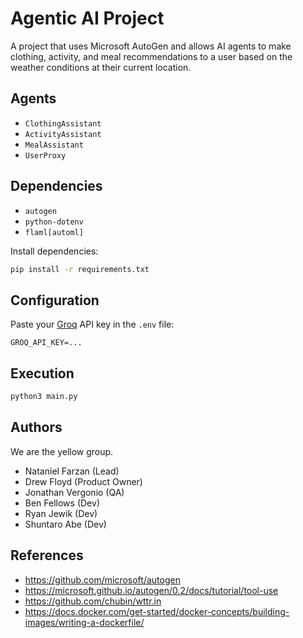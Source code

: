# Agentic AI Project

A project that uses Microsoft AutoGen and allows AI agents to make clothing, activity, and meal recommendations to a user based on the weather conditions at their current location.

## Agents

- `ClothingAssistant`
- `ActivityAssistant`
- `MealAssistant`
- `UserProxy`

## Dependencies

- `autogen`
- `python-dotenv`
- `flaml[automl]`

Install dependencies:

```sh
pip install -r requirements.txt
```

## Configuration

Paste your [Groq](https://groq.com/) API key in the `.env` file:

```
GROQ_API_KEY=...
```

## Execution

```sh
python3 main.py
```

## Authors

We are the yellow group.

- Nataniel Farzan (Lead)
- Drew Floyd (Product Owner)
- Jonathan Vergonio (QA)
- Ben Fellows (Dev)
- Ryan Jewik (Dev)
- Shuntaro Abe (Dev)

## References

- https://github.com/microsoft/autogen
- https://microsoft.github.io/autogen/0.2/docs/tutorial/tool-use
- https://github.com/chubin/wttr.in
- https://docs.docker.com/get-started/docker-concepts/building-images/writing-a-dockerfile/
